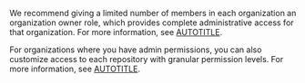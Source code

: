 We recommend giving a limited number of members in each organization an organization owner role, which provides complete administrative access for that organization. For more information, see [AUTOTITLE](/organizations/managing-peoples-access-to-your-organization-with-roles/roles-in-an-organization).

For organizations where you have admin permissions, you can also customize access to each repository with granular permission levels. For more information, see [AUTOTITLE](/organizations/managing-user-access-to-your-organizations-repositories/managing-repository-roles/repository-roles-for-an-organization).
